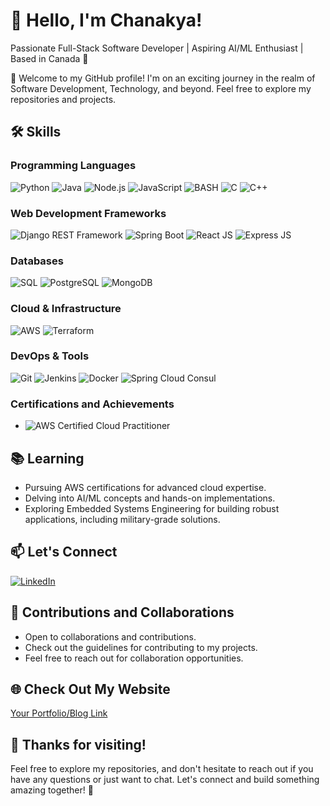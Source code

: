 # 👋 Hello, I'm Chanakya!

Passionate Full-Stack Software Developer | Aspiring AI/ML Enthusiast | Based in Canada 🍁

🚀 Welcome to my GitHub profile! I'm on an exciting journey in the realm of Software Development, Technology, and beyond. Feel free to explore my repositories and projects.

## 🛠️ Skills

### Programming Languages
![Python](https://img.shields.io/badge/-Python-blue?style=flat-square&logo=python&logoColor=white)
![Java](https://img.shields.io/badge/-Java-red?style=flat-square&logo=java&logoColor=white)
![Node.js](https://img.shields.io/badge/-Node.js-green?style=flat-square&logo=node.js&logoColor=white)
![JavaScript](https://img.shields.io/badge/-JavaScript-yellow?style=flat-square&logo=javascript&logoColor=white)
![BASH](https://img.shields.io/badge/-BASH-lightgrey?style=flat-square&logo=gnu-bash&logoColor=white)
![C](https://img.shields.io/badge/-C-darkblue?style=flat-square&logo=c&logoColor=white)
![C++](https://img.shields.io/badge/-C++-purple?style=flat-square&logo=c%2B%2B&logoColor=white)

### Web Development Frameworks
![Django REST Framework](https://img.shields.io/badge/-Django%20REST%20Framework-green?style=flat-square&logo=django&logoColor=white)
![Spring Boot](https://img.shields.io/badge/-Spring%20Boot-blue?style=flat-square&logo=spring&logoColor=white)
![React JS](https://img.shields.io/badge/-React%20JS-blue?style=flat-square&logo=react&logoColor=white)
![Express JS](https://img.shields.io/badge/-Express%20JS-lightgrey?style=flat-square&logo=express&logoColor=white)

### Databases
![SQL](https://img.shields.io/badge/-SQL-orange?style=flat-square&logo=sql&logoColor=white)
![PostgreSQL](https://img.shields.io/badge/-PostgreSQL-blue?style=flat-square&logo=postgresql&logoColor=white)
![MongoDB](https://img.shields.io/badge/-MongoDB-green?style=flat-square&logo=mongodb&logoColor=white)

### Cloud & Infrastructure
![AWS](https://img.shields.io/badge/-AWS-orange?style=flat-square&logo=amazon-aws&logoColor=white)
![Terraform](https://img.shields.io/badge/-Terraform-blueviolet?style=flat-square&logo=terraform&logoColor=white)

### DevOps & Tools
![Git](https://img.shields.io/badge/-Git-black?style=flat-square&logo=git&logoColor=white)
![Jenkins](https://img.shields.io/badge/-Jenkins-red?style=flat-square&logo=jenkins&logoColor=white)
![Docker](https://img.shields.io/badge/-Docker-blue?style=flat-square&logo=docker&logoColor=white)
![Spring Cloud Consul](https://img.shields.io/badge/-Spring%20Cloud%20Consul-yellowgreen?style=flat-square&logo=spring&logoColor=white)

### Certifications and Achievements
- ![AWS Certified Cloud Practitioner](https://img.shields.io/badge/AWS%20Certified%20Cloud%20Practitioner-orange?style=flat-square&logo=amazon-aws&logoColor=white)

## 📚 Learning

- Pursuing AWS certifications for advanced cloud expertise.
- Delving into AI/ML concepts and hands-on implementations.
- Exploring Embedded Systems Engineering for building robust applications, including military-grade solutions.

## 📫 Let's Connect

[![LinkedIn](https://img.shields.io/badge/LinkedIn-Profile-blue?style=flat-square&logo=linkedin&logoColor=white)](https://www.linkedin.com/in/chanakyadeveloper/)

## 🤝 Contributions and Collaborations

- Open to collaborations and contributions.
- Check out the guidelines for contributing to my projects.
- Feel free to reach out for collaboration opportunities.

## 🌐 Check Out My Website

[Your Portfolio/Blog Link](link_to_your_portfolio)

## 🎉 Thanks for visiting!

Feel free to explore my repositories, and don't hesitate to reach out if you have any questions or just want to chat. Let's connect and build something amazing together! 🚀
